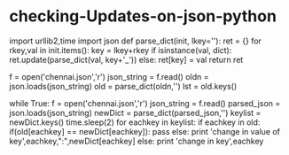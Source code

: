 # checking-Updates-on-json-python

import urllib2,time
import json
def parse_dict(init, lkey=''):
    ret = {}
    for rkey,val in init.items():
        key = lkey+rkey
        if isinstance(val, dict):
            ret.update(parse_dict(val, key+'_'))
        else:
            ret[key] = val
    return ret

f = open('chennai.json','r')
json_string = f.read()
oldn = json.loads(json_string)
old = parse_dict(oldn,'')
lst = old.keys()

while True:
    f = open('chennai.json','r')
    json_string = f.read()
    parsed_json = json.loads(json_string)
    newDict = parse_dict(parsed_json,'')
    keylist = newDict.keys()
    time.sleep(2)
    for eachkey in keylist:
	    if eachkey in old:
	      if(old[eachkey] == newDict[eachkey]):
		      pass
	      else:
		      print 'change in value of key',eachkey,":",newDict[eachkey]
	    else:
		    print 'change in key',eachkey
